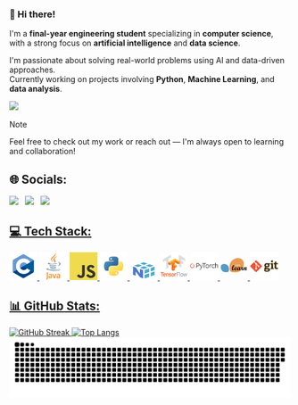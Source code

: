 ### 👋 Hi there!
I'm a **final-year engineering student** specializing in **computer science**, with a strong focus on **artificial intelligence** and **data science**.

I'm passionate about solving real-world problems using AI and data-driven approaches.  
Currently working on projects involving **Python**, **Machine Learning**, and **data analysis**.


<img src="https://media2.giphy.com/media/v1.Y2lkPTc5MGI3NjExdjg1enFmdmhxZnN3Y2dvazI5d290dHAwczI3ZzQzOHpqYnNlOHdobiZlcD12MV9pbnRlcm5hbF9naWZfYnlfaWQmY3Q9Zw/s4ycVAVuJvXRvK0Rap/giphy.gif" width="400"/>

> [!NOTE]
>  Feel free to check out my work or reach out — I'm always open to learning and collaboration!


## 🌐 Socials:
[<img src="https://img.icons8.com/color/48/000000/linkedin.png" width="3.5%"/>](https://www.linkedin.com/in/marcloiccedric/)  &nbsp; [<img src="https://img.icons8.com/fluent/48/000000/instagram-new.png" width="3.5%"/>](https://instagram.com/lategardener)  &nbsp; <a href="mailto:djolemarc@cy-tech.fr"> <img src="https://img.icons8.com/fluent/48/000000/gmail.png" width="3.5%"/>

## 💻 Tech Stack:
<p align="left">
  <code><img src="https://github.com/github/explore/raw/main/topics/c/c.png" width="50" height="50" alt="C" /></code>
  <code><img src="https://github.com/github/explore/raw/main/topics/java/java.png" width="50" height="50" alt="Java" /></code>
  <code><img src="https://github.com/github/explore/raw/main/topics/javascript/javascript.png" width="50" height="50" alt="JavaScript" /></code>
  <code><img src="https://github.com/github/explore/raw/main/topics/python/python.png" width="50" height="50" alt="Python" /></code>
  <code><img src="https://github.com/github/explore/raw/main/topics/numpy/numpy.png" width="50" height="35" alt="NumPy" /></code>
  <code><img src="https://github.com/github/explore/raw/main/topics/tensorflow/tensorflow.png" width="50" height="50" alt="TensorFlow" /></code>
  <code><img src="https://github.com/github/explore/raw/main/topics/pytorch/pytorch.png" width="50" height="50" alt="PyTorch" /></code>
  <code><img src="https://github.com/github/explore/raw/main/topics/scikit-learn/scikit-learn.png" width="50" height="50" alt="Scikit-learn" /></code>
  <code><img src="https://github.com/github/explore/raw/main/topics/git/git.png" width="50" height="50" alt="Git" /></code>
</p>


## 📊 GitHub Stats:
<div align="left">
  <img src="https://nirzak-streak-stats.vercel.app/?user=lategardener&theme=tokyonight&hide_border=true" alt="GitHub Streak" style="width:400px;" />
  <img src="https://github-readme-stats.vercel.app/api/top-langs/?username=lategardener&theme=tokyonight&hide_border=true&include_all_commits=true&count_private=false&layout=compact" alt="Top Langs" style="width:400px;" />
</div>

<div align="left">
  <img src="https://github.com/lategardener/snk/blob/output-svg-only/github-contribution-grid-snake-dark.svg" alt="Snake animation" />
</div>
